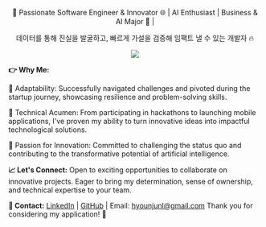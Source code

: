 <div align="center">
  <p style="text-align: center;">🚀 Passionate Software Engineer & Innovator 🌐 | AI Enthusiast | Business & AI Major 🐯 |</p>
  <p style="text-align: center;">데이터를 통해 진실을 발굴하고, 빠르게 가설을 검증해 임팩트 낼 수 있는 개발자 🔥</p>
  <a href="https://skillicons.dev">
    <img src="https://skillicons.dev/icons?i=py,flutter,git,figma,firebase,gcp,sql&perline=4" />
  </a>
</div>

**👉 Why Me:**

💪 Adaptability: Successfully navigated challenges and pivoted during the startup journey, showcasing resilience and problem-solving skills.

🌟 Technical Acumen: From participating in hackathons to launching mobile applications, I've proven my ability to turn innovative ideas into impactful technological solutions.

🚀 Passion for Innovation: Committed to challenging the status quo and contributing to the transformative potential of artificial intelligence.

**📈 Let's Connect:**
Open to exciting opportunities to collaborate on innovative projects.
Eager to bring my determination, sense of ownership, and technical expertise to your team.

**📧 Contact:**
[LinkedIn](https://www.linkedin.com/in/hyoun-jun-lee-26911723b/) | [GitHub](https://github.com/Koalajuni) | Email: hyounjunl@gmail.com 
Thank you for considering my application! 🚀
